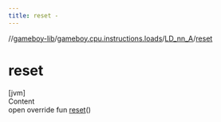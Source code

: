 ```yaml
---
title: reset -
---
```

//[gameboy-lib](../../index.md)/[gameboy.cpu.instructions.loads](../index.md)/[LD_nn_A](index.md)/[reset](reset.md)



# reset  
[jvm]  
Content  
open override fun [reset](reset.md)()  




